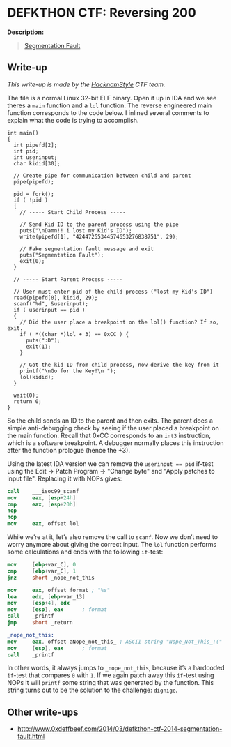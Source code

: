 # DEFKTHON CTF: Reversing 200

**Description:**

> [Segmentation Fault](200)

## Write-up

_This write-up is made by the [HacknamStyle](http://hacknamstyle.net/) CTF team._

The file is a normal Linux 32-bit ELF binary. Open it up in IDA and we see theres a `main` function and a `lol` function. The reverse engineered main function corresponds to the code below. I inlined several comments to explain what the code is trying to accomplish.

```
int main()
{
  int pipefd[2];
  int pid;
  int userinput;
  char kidid[30];

  // Create pipe for communication between child and parent
  pipe(pipefd);

  pid = fork();
  if ( !pid )
  {
    // ----- Start Child Process -----

    // Send Kid ID to the parent process using the pipe
    puts("\nDamn!! i lost my Kid's ID");
    write(pipefd[1], "42447255344574653276838751", 29);

    // Fake segmentation fault message and exit
    puts("Segmentation Fault");
    exit(0);
  }

  // ----- Start Parent Process -----

  // User must enter pid of the child process ("lost my Kid's ID")
  read(pipefd[0], kidid, 29);
  scanf("%d", &userinput);
  if ( userinput == pid )
  {
    // Did the user place a breakpoint on the lol() function? If so, exit.
    if ( *((char *)lol + 3) == 0xCC ) {
      puts(":D");
      exit(1);
    }

    // Got the kid ID from child process, now derive the key from it
    printf("\nGo for the Key!\n ");
    lol(kidid);
  }

  wait(0);
  return 0;
}
```

So the child sends an ID to the parent and then exits. The parent does a simple anti-debugging check by seeing if the user placed a breakpoint on the main function. Recall that 0xCC corresponds to an `int3` instruction, which is a software breakpoint. A debugger normally places this instruction after the function prologue (hence the +3).

Using the latest IDA version we can remove the `userinput == pid` if-test using the Edit -> Patch Program -> "Change byte" and "Apply patches to input file". Replacing it with NOPs gives:

```nasm
call    ___isoc99_scanf
mov     eax, [esp+24h]
cmp     eax, [esp+20h]
nop
nop
mov     eax, offset lol
```

While we’re at it, let’s also remove the call to `scanf`. Now we don’t need to worry anymore about giving the correct input. The `lol` function performs some calculations and ends with the following `if`-test:

```nasm
mov     [ebp+var_C], 0
cmp     [ebp+var_C], 1
jnz     short _nope_not_this

mov     eax, offset format ; "%s"
lea     edx, [ebp+var_13]
mov     [esp+4], edx
mov     [esp], eax      ; format
call    _printf
jmp     short _return

_nope_not_this:
mov     eax, offset aNope_not_this_ ; ASCII string "Nope_Not_This_:("
mov     [esp], eax      ; format
call    _printf
```

In other words, it always jumps to `_nope_not_this`, because it’s a hardcoded `if`-test that compares `0` with `1`. If we again patch away this `if`-test using NOPs it will `printf` some string that was generated by the function. This string turns out to be the solution to the challenge: `dignige`.

## Other write-ups

* <http://www.0xdeffbeef.com/2014/03/defkthon-ctf-2014-segmentation-fault.html>
